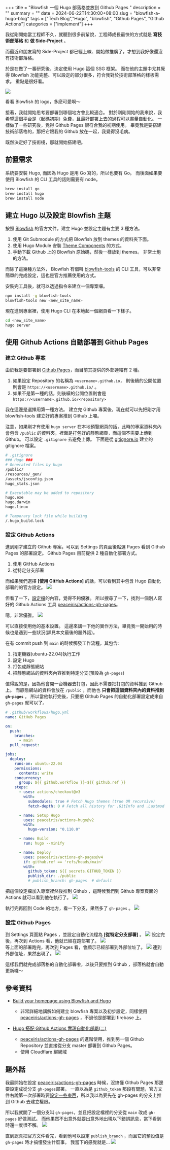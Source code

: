 +++
title = "Blowfish 一個 Hugo 部落格並放到 Github Pages "
description = ""
summary = ""
date = 2024-06-22T14:30:00+08:00
slug = "blowfish-a-hugo-blog"
tags = ["Tech Blog","Hugo", "blowfish", "Github Pages", "Github Actions"]
categories = ["implement"]
+++

我從剛開始當工程師不久，就聽到很多前輩說，工程師成長最快的方式就是 **寫技術部落格** 和 **做 Side-Project** 。

而最近和朋友寫的 Side-Project 都已經上線、開始做推廣了，才想到我好像還沒有技術部落格。

於是在做了一番研究後，決定使用 Hugo 這個 SSG 框架。
而在他的主題中尤其覺得 Blowfish 功能完整、可以設定的部分很多，符合我對於技術部落格的樣板需求。
重點是很好看。

![](files/Blowfish.png)

看看 Blowfish 的 logo，多麽可愛啊～

接著，我就開始思考要部署到哪個地方會比較適合。
對於剛剛開始的我來說，我希望這個平台是（起碼初期）免費，且最好部署上去的過程可以盡量自動化。
一樣做了一些研究後，覺得 Github Pages 很符合我的初期使用。
畢竟我是要搭建技術部落格的，那把它跟我的 Github 放在一起，我覺得沒毛病。

既然決定好了技術棧，那就開始搭建吧。

## 前置需求

系統要安裝 Hugo, 而因為 Hugo 是用 Go 寫的，所以也要有 Go。
而後面如果要使用 Blowfish 的 CLI 工具的話則需要有 node。

```bash
brew install go
brew install hugo
brew install node
```

## 建立 Hugo 以及設定 Blowfish 主題

按照 [Blowfish](https://blowfish.page/) 的官方文件，建立 Hugo 並設定主題有主要 3 種方法。

1. 使用 Git Submodule 的方式把 Blowfish 放到 themes 的資料夾下面。
2. 使用 Hugo Module 安裝 [Theme Components](https://gohugo.io/hugo-modules/theme-components/) 的方式。
3. 手動下載 Github 上的 Blowfish 原始碼，然後一樣放到 themes。 非常土炮的方法。

而除了這幾種方法外， Blowfish 有個叫 [blowfish-tools](https://github.com/nunocoracao/blowfish-tools) 的 CLI 工具，可以非常簡單的完成設定，這也是官方推薦使用的方式。

安裝完工具後，就可以透過指令來建立一個專案囉。

```bash
npm install -g blowfish-tools
blowfish-tools new <new_site_name>
```

現在進到專案裡，使用 Hugo CLI 在本地起一個網頁看一下樣子。

```bash
cd <new_site_name>
hugo server
```

## 使用 Github Actions 自動部署到 Github Pages

### 建立 Github 專案

由於我是要部署到 [Github Pages](https://pages.github.com/)，而目前其提供的外部連結有 2 種。

1. 如果設定 Repository 的名稱為 `<username>.github.io`， 則後續的公開位置則會是 `https://<username>.github.io/` 。
2. 如果不是第一種的話，則後續的公開位置則會是 `https://<username>.github.io/<repository>`

我在這邊是選擇用第一種方法。
建立完 Github 專案後，現在就可以先把剛才用 blowfish-tools 建立好的專案推到 Github 上囉。

注意，如果剛才有使用 `hugo server` 在本地預覽網頁的話，此時的專案資料夾內會包含 `/public` 的資料夾，裡面是打包好的靜態網頁，而這個不需要上傳到 Github。
可以設定 `.gitignore` 去避免上傳。
下面是從 [gitignore.io](https://www.toptal.com/developers/gitignore) 建立的 gitignore 檔案。

```bash
# .gitignore
### Hugo ###
# Generated files by hugo
/public/
/resources/_gen/
/assets/jsconfig.json
hugo_stats.json

# Executable may be added to repository
hugo.exe
hugo.darwin
hugo.linux

# Temporary lock file while building
/.hugo_build.lock
```

### 設定 Github Actions

進到剛才建立的 Github 專案，可以到 Settings 的頁面後點選 Pages 看到 Github Pages 的部署設定。
Github Pages 目前提供 2 種自動化部署方式。

1. 使用 GitHub Actions
2. 從特定分支部署

而如果我們選擇 **[使用 GitHub Actions]** 的話，可以看到其中包含 Hugo 自動化部署的的官方設定。
![](files/github-pages-build-and-deployment-options.png)

但看了一下，[設定檔](https://github.com/actions/starter-workflows/blob/main/pages/hugo.yml)的內容，覺得不夠優雅。
所以搜尋了一下，找到一個別人寫好的 Github Actions 工具 [peaceiris/actions-gh-pages](https://github.com/peaceiris/actions-gh-pages)。

嗯，非常優雅。
![](files/elegant.png)

可以直接使用他的基本設置。
這邊來講一下他的實作方法，畢竟我一開始用的時候也是遇到一些狀況(詳見本文最後的題外話)。

在有 commit push 到 `main` 的時候觸發工作流程，其包含:

1. 指定機器(ubuntu-22.04)執行工作
2. 設定 Hugo
3. 打包成靜態網站
4. 把靜態網站的資料夾內容推到特定分支(預設為 `gh-pages`)

值得說的是，因為他會開一台機器去打包，因此不需要把打包的資料推到 Github 上。
而靜態網站的資料會放在 `/public` ，而他也 **只會把這個資料夾內的資料推到 `gh-pages`** 。
所以當他執行完後，只要把 Github Pages 的自動化部署設定成來自 `gh-pages` 就可以了。

```yaml
# .github/workflows/hugo.yml
name: GitHub Pages

on:
  push:
    branches:
      - main
  pull_request:

jobs:
  deploy:
    runs-on: ubuntu-22.04
    permissions:
      contents: write
    concurrency:
      group: ${{ github.workflow }}-${{ github.ref }}
    steps:
      - uses: actions/checkout@v3
        with:
          submodules: true # Fetch Hugo themes (true OR recursive)
          fetch-depth: 0 # Fetch all history for .GitInfo and .Lastmod

      - name: Setup Hugo
        uses: peaceiris/actions-hugo@v2
        with:
          hugo-version: "0.110.0"

      - name: Build
        run: hugo --minify

      - name: Deploy
        uses: peaceiris/actions-gh-pages@v4
        if: github.ref == 'refs/heads/main'
        with:
          github_token: ${{ secrets.GITHUB_TOKEN }}
          publish_dir: ./public
          # publish_branch: gh-pages  # default
```

把這個設定檔加入專案裡然後推到 Github ，這時候我們到 Github 專案頁面的 Actions 就可以看到他在執行了。
![](files/github-actions-workflow-AxRPW5EG6C.png)

執行完再回到 Code 的地方，看一下分支，果然多了 `gh-pages` 。
![](files/github-switch-branches-tags.png)

### 設定 Github Pages

到 Settings 頁面點 Pages ，並設定自動化流程為 **[從特定分支部署]** 。
![](files/github-pages-build-and-deployment-settings.png)
設定完後，再次到 Actions 看，他就已經在跑部署了。
![](files/github-actions-workflow-overview-BYlqzIXbWz.png)  
等上面的部署跑完，再次到 Pages 看，會顯示已經部署到外部位址了。
![](files/github-pages-site-live-notification-12S7XwQ9iB.png)
連到外部位址，果然出現了。
![](files/blowfish-website-homepage-upPOSd_KmI.png)

這樣我們就完成部落格的自動化部署啦，以後只要推到 Github ，部落格就會自動更新囉～

## 參考資料

- [Build your homepage using Blowfish and Hugo](https://n9o.xyz/posts/202310-blowfish-tutorial/)

  - 非常詳細地講解如何建立 blowfish 專案以及初步設定，同樣使用 [peaceiris/actions-gh-pages](https://github.com/peaceiris/actions-gh-pages) ，不過他是部署到 firebase 上。

- [Hugo 搭配 Github Actions 實現自動化部屬(二)](https://josh-ku.com/post/hugo-install-p2/)
  - [peaceiris/actions-gh-pages](https://github.com/peaceiris/actions-gh-pages) 的進階使用，推到另一個 Github Repository 並直接從分支 master 部署到 Github Pages。
  - 使用 Cloudflare 綁網域

## 題外話

我最開始在設定 [peaceiris/actions-gh-pages](https://github.com/peaceiris/actions-gh-pages) 時候，沒搞懂 Github Pages 那邊要設定成從分支 `gh-pages`部署。
一直以為是 `github_token` 那段有問題，官方文件右說第一次部署時要[設定一些東西](https://github.com/peaceiris/actions-gh-pages?tab=readme-ov-file#%EF%B8%8F-first-deployment-with-github_token)，所以我以為要先在 gh-pages 的分支上推到 Github 去建立權限。

所以我就開了一個分支叫 `gh-pages`，並且把設定檔裡的分支從 `main` 改成 `gh-pages` 好做測試。
而他果然不出意外就要出意外地出現以下錯誤訊息，當下看到時還一度很不解。
![](files/deploy-action-failed.png)

直到認真把官方文件看完，看到他可以設定 `publish_branch` ，而且它的預設值是 `gh-pages` 時才搞懂發生什麼事。
我當下的感覺就是...
![](files/bike_fall.png)
